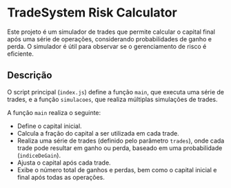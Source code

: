 # TradeSystem Risk Calculator

Este projeto é um simulador de trades que permite calcular o capital final após uma série de operações, considerando probabilidades de ganho e perda. O simulador é útil para observar se o gerenciamento de risco é eficiente.

## Descrição

O script principal (`index.js`) define a função `main`, que executa uma série de trades, e a função `simulacoes`, que realiza múltiplas simulações de trades.

A função `main` realiza o seguinte:

- Define o capital inicial.
- Calcula a fração do capital a ser utilizada em cada trade.
- Realiza uma série de trades (definido pelo parâmetro `trades`), onde cada trade pode resultar em ganho ou perda, baseado em uma probabilidade (`indiceDeGain`).
- Ajusta o capital após cada trade.
- Exibe o número total de ganhos e perdas, bem como o capital inicial e final após todas as operações.
